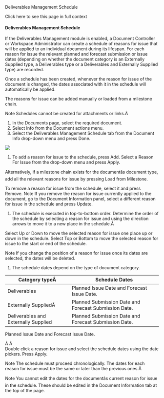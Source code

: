 Deliverables Management Schedule

Click here to see this page in full context

####  Deliverables Management Schedule

If the Deliverables Management module is enabled, a Document Controller or
Workspace Administrator can create a schedule of reasons for issue that will
be applied to an individual document during its lifespan. For each reason for
issue the relevant planned and forecast submission or issue dates (depending
on whether the document category is an Externally Supplied type, a
Deliverables type or a Deliverables and Externally Supplied type) are
recorded.

Once a schedule has been created, whenever the reason for issue of the
document is changed, the dates associated with it in the schedule will
automatically be applied.

The reasons for issue can be added manually or loaded from a milestone chain.

Note  Schedules cannot be created for attachments or links.Â

  1. In the Documents page, select the required document. 
  2. Select Info from the Document actions menu. 
  3. Select the Deliverables Management Schedule tab from the Document Info drop-down menu and press Done. 

![](../images/schedule.png)

  1. To add a reason for issue to the schedule, press Add. Select a Reason For Issue from the drop-down menu and press Apply. 

Alternatively, if a milestone chain exists for the documentâs document type,
add all the relevant reasons for issue by pressing Load from Milestone.

To remove a reason for issue from the schedule, select it and press Remove.
Note  If you remove the reason for issue currently applied to the document, go
to the Document Information panel, select a different reason for issue in the
schedule and press Update.

  1. The schedule is executed in top-to-bottom order. Determine the order of the schedule by selecting a reason for issue and using the direction arrows to move it to a new place in the schedule.Â 

Select Up or Down to move the selected reason for issue one place up or down
in the schedule. Select Top or Bottom to move the selected reason for issue to
the start or end of the schedule.

Note  If you change the position of a reason for issue once its dates are
selected, the dates will be deleted.

  1. The schedule dates depend on the type of document category.   

Category typeÂ  |  Schedule Dates   
---|---  
Deliverables  |  Planned Issue Date and Forecast Issue Date.   
Externally SuppliedÂ  |  Planned Submission Date and Forecast Submission Date.   
Deliverables and Externally Supplied  |  Planned Submission Date and Forecast Submission Date.   
Planned Issue Date and Forecast Issue Date.  
  
Â Â  
Double click a reason for issue and select the schedule dates using the date
pickers. Press Apply.

Note  The schedule must proceed chronologically. The dates for each reason for
issue must be the same or later than the previous ones.Â

Note  You cannot edit the dates for the documentâs current reason for issue
in the schedule. These should be edited in the Document Information tab at the
top of the page.

